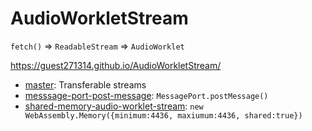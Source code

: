 # AudioWorkletStream
`fetch()` => `ReadableStream` => `AudioWorklet`

https://guest271314.github.io/AudioWorkletStream/

- [master](https://github.com/guest271314/AudioWorkletStream): Transferable streams
- [messsage-port-post-message](https://github.com/guest271314/AudioWorkletStream/tree/message-port-post-message): `MessagePort.postMessage()`
- [shared-memory-audio-worklet-stream](https://github.com/guest271314/AudioWorkletStream/tree/shared-memory-audio-worklet-stream): `new WebAssembly.Memory({minimum:4436, maxiumum:4436, shared:true})`
